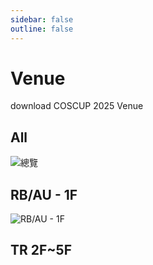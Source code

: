 ```yaml
---
sidebar: false
outline: false
---
```


# Venue

<CButton tag="a" href="https://drive.google.com/file/d/1NfLIAzupic63C0o33mMVhxYVPOerTAmT/view">download COSCUP 2025 Venue</CButton>

## All

![總覽](/@/assets/images/venue/01_round_School.png)

## RB/AU - 1F

![RB/AU - 1F](/@/assets/images/venue/02_All_building.png)

## TR 2F~5F

<VenueTab />

<style scoped>
.button {
  margin-top: 25px;
}
</style>
